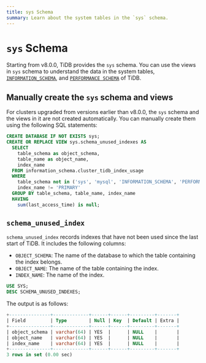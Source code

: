 ```yaml
---
title: sys Schema
summary: Learn about the system tables in the `sys` schema.
---
```


# `sys` Schema

Starting from v8.0.0, TiDB provides the `sys` schema. You can use the views in `sys` schema to understand the data in the system tables, [`INFORMATION_SCHEMA`](/information-schema/information-schema.md), and [`PERFORMANCE SCHEMA`](/performance-schema/performance-schema.md) of TiDB.

## Manually create the `sys` schema and views

For clusters upgraded from versions earlier than v8.0.0, the `sys` schema and the views in it are not created automatically. You can manually create them using the following SQL statements:

```sql
CREATE DATABASE IF NOT EXISTS sys;
CREATE OR REPLACE VIEW sys.schema_unused_indexes AS
  SELECT
    table_schema as object_schema,
    table_name as object_name,
    index_name
  FROM information_schema.cluster_tidb_index_usage
  WHERE
    table_schema not in ('sys', 'mysql', 'INFORMATION_SCHEMA', 'PERFORMANCE_SCHEMA') and
    index_name != 'PRIMARY'
  GROUP BY table_schema, table_name, index_name
  HAVING
    sum(last_access_time) is null;
```

## `schema_unused_index`

`schema_unused_index` records indexes that have not been used since the last start of TiDB. It includes the following columns:

- `OBJECT_SCHEMA`: The name of the database to which the table containing the index belongs.
- `OBJECT_NAME`: The name of the table containing the index.
- `INDEX_NAME`: The name of the index.

```sql
USE SYS;
DESC SCHEMA_UNUSED_INDEXES;
```

The output is as follows:

```sql
+---------------+-------------+------+------+---------+-------+
| Field         | Type        | Null | Key  | Default | Extra |
+---------------+-------------+------+------+---------+-------+
| object_schema | varchar(64) | YES  |      | NULL    |       |
| object_name   | varchar(64) | YES  |      | NULL    |       |
| index_name    | varchar(64) | YES  |      | NULL    |       |
+---------------+-------------+------+------+---------+-------+
3 rows in set (0.00 sec)
```